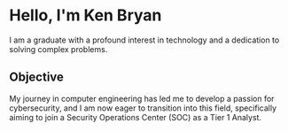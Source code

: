 # Hello, I'm Ken Bryan

I am a graduate with a profound interest in technology and a dedication to solving complex problems.

## Objective

My journey in computer engineering has led me to develop a passion for cybersecurity, and I am now eager to transition into this field, specifically aiming to join a Security Operations Center (SOC) as a Tier 1 Analyst.
